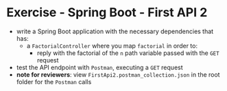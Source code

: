# Exercise - Spring Boot - First API 2
* write a Spring Boot application with the necessary dependencies that has:
  * a `FactorialController` where you map `factorial` in order to:
    * reply with the factorial of the `n` path variable passed with the `GET` request
* test the API endpoint with `Postman`, executing a `GET` request
* **note for reviewers**: view `FirstApi2.postman_collection.json` in the root folder for the `Postman` calls
